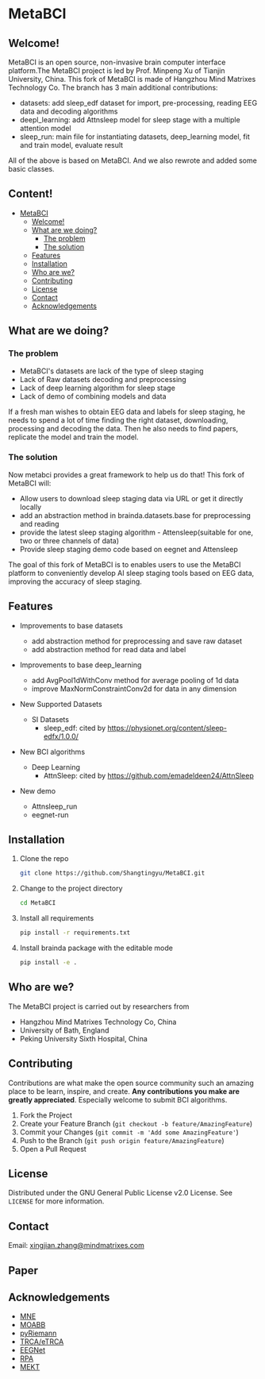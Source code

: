 # MetaBCI

## Welcome! 
MetaBCI is an open source, non-invasive brain computer interface platform.The MetaBCI project is led by Prof. Minpeng Xu of Tianjin University, China. This fork of MetaBCI is made of Hangzhou Mind Matrixes Technology Co. The branch has 3 main additional contributions:
* datasets: add sleep_edf dataset for import, pre-processing, reading EEG data and decoding algorithms
* deepl_learning: add Attnsleep model for sleep stage with a multiple attention model
* sleep_run: main file for instantiating datasets, deep_learning model, fit and train model, evaluate result

All of the above is based on MetaBCI. And we also rewrote and added some basic classes.

## Content!
- [MetaBCI](#metabci)
  - [Welcome!](#welcome)
  - [What are we doing?](#what-are-we-doing)
    - [The problem](#the-problem)
    - [The solution](#the-solution)
  - [Features](#features)
  - [Installation](#installation)
  - [Who are we?](#who-are-we)
  - [Contributing](#contributing)
  - [License](#license)
  - [Contact](#contact)
  - [Acknowledgements](#acknowledgements)

## What are we doing?

### The problem

* MetaBCI's datasets are lack of the type of sleep staging
* Lack of Raw datasets decoding and preprocessing
* Lack of deep learning algorithm for sleep stage 
* Lack of demo of combining models and data


If a fresh man wishes to obtain EEG data and labels for sleep staging, he needs to spend a lot of time finding the right dataset, downloading, processing and decoding the data. Then he also needs to find papers, replicate the model and train the model.

### The solution

Now metabci provides a great framework to help us do that!
This fork of MetaBCI will:

* Allow users to download sleep staging data via URL or get it directly locally
* add an abstraction method in brainda.datasets.base for preprocessing and reading
* provide the latest sleep staging algorithm - Attensleep(suitable for one, two or three channels of data)
* Provide sleep staging demo code based on eegnet and Attensleep

The goal of this fork of MetaBCI is to enables users to use the MetaBCI platform to conveniently develop AI sleep staging tools based on EEG data, improving the accuracy of sleep staging.

## Features

* Improvements to base datasets
   - add abstraction method for preprocessing and save raw dataset
   - add abstraction method for read data and label
* Improvements to base deep_learning 
   - add AvgPool1dWithConv method for average pooling of 1d data
   - improve MaxNormConstraintConv2d for data in any dimension

* New Supported Datasets
   - SI Datasets
     - sleep_edf: cited by https://physionet.org/content/sleep-edfx/1.0.0/

* New BCI algorithms
   - Deep Learning
     - AttnSleep: cited by https://github.com/emadeldeen24/AttnSleep

* New demo
   - Attnsleep_run
   - eegnet-run


## Installation

1. Clone the repo
   ```sh
   git clone https://github.com/Shangtingyu/MetaBCI.git
   ```
2. Change to the project directory
   ```sh
   cd MetaBCI
   ```
3. Install all requirements
   ```sh
   pip install -r requirements.txt 
   ```
4. Install brainda package with the editable mode
   ```sh
   pip install -e .
   ```
## Who are we?

The MetaBCI project is carried out by researchers from 
- Hangzhou Mind Matrixes Technology Co, China
- University of Bath, England
- Peking University Sixth Hospital, China


## Contributing

Contributions are what make the open source community such an amazing place to be learn, inspire, and create. **Any contributions you make are greatly appreciated**. Especially welcome to submit BCI algorithms.

1. Fork the Project
2. Create your Feature Branch (`git checkout -b feature/AmazingFeature`)
3. Commit your Changes (`git commit -m 'Add some AmazingFeature'`)
4. Push to the Branch (`git push origin feature/AmazingFeature`)
5. Open a Pull Request

## License

Distributed under the GNU General Public License v2.0 License. See `LICENSE` for more information.

## Contact

Email: xingjian.zhang@mindmatrixes.com

## Paper



## Acknowledgements
- [MNE](https://github.com/mne-tools/mne-python)
- [MOABB](https://github.com/NeuroTechX/moabb)
- [pyRiemann](https://github.com/alexandrebarachant/pyRiemann)
- [TRCA/eTRCA](https://github.com/mnakanishi/TRCA-SSVEP)
- [EEGNet](https://github.com/vlawhern/arl-eegmodels)
- [RPA](https://github.com/plcrodrigues/RPA)
- [MEKT](https://github.com/chamwen/MEKT)
